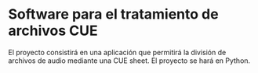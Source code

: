 # Software para el tratamiento de archivos CUE
El proyecto consistirá en una aplicación que permitirá la división de archivos de audio mediante una CUE sheet.
El proyecto se hará en Python.